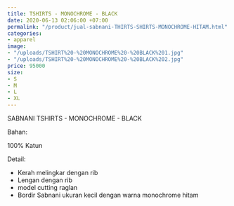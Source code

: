 ```yaml
---
title: TSHIRTS - MONOCHROME - BLACK
date: 2020-06-13 02:06:00 +07:00
permalink: "/product/jual-sabnani-THIRTS-SHIRTS-MONOCHROME-HITAM.html"
categories:
- apparel
image:
- "/uploads/TSHIRT%20-%20MONOCHROME%20-%20BLACK%201.jpg"
- "/uploads/TSHIRT%20-%20MONOCHROME%20-%20BLACK%202.jpg"
price: 95000
size:
- S
- M
- L
- XL
---
```


SABNANI
TSHIRTS - MONOCHROME - BLACK

Bahan:

100% Katun

Detail:

- Kerah melingkar dengan rib
- Lengan dengan rib
- model cutting raglan
- Bordir Sabnani ukuran kecil dengan warna monochrome hitam